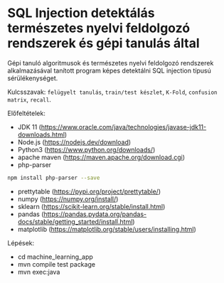 # SQL Injection detektálás természetes nyelvi feldolgozó rendszerek és gépi tanulás által
Gépi tanuló algoritmusok és természetes nyelvi feldolgozó rendszerek alkalmazásával tanított program képes detektálni SQL injection típusú sérülékenységet.

Kulcsszavak: `felügyelt tanulás`, `train/test készlet`, `K-Fold`, `confusion matrix`, `recall`.

Előfeltételek:
* JDK 11 (https://www.oracle.com/java/technologies/javase-jdk11-downloads.html)
* Node.js (https://nodejs.dev/download)
* Python3 (https://www.python.org/downloads/)
* apache maven (https://maven.apache.org/download.cgi)
* php-parser 
```sh
npm install php-parser --save
```
* prettytable (https://pypi.org/project/prettytable/)
* numpy (https://numpy.org/install/)
* sklearn (https://scikit-learn.org/stable/install.html)
* pandas (https://pandas.pydata.org/pandas-docs/stable/getting_started/install.html)
* matplotlib (https://matplotlib.org/stable/users/installing.html)

Lépések:
* cd machine_learning_app
* mvn compile test package
* mvn exec:java
